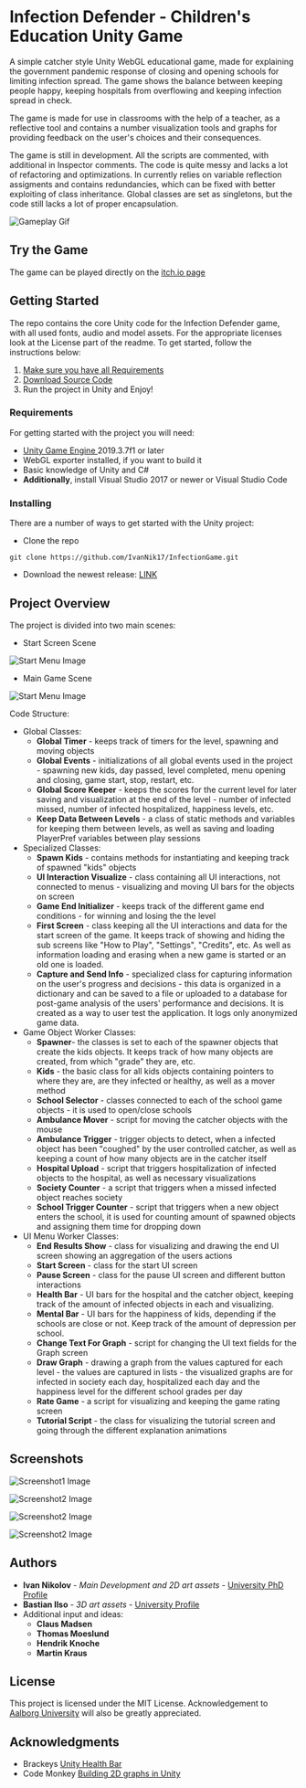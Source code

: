 # Infection Defender - Children's Education Unity Game

A simple catcher style Unity WebGL educational game, made for explaining the government pandemic response of closing and opening schools for limiting infection spread. The game shows the balance between keeping people happy, keeping hospitals from overflowing and keeping infection spread in check.

The game is made for use in classrooms with the help of a teacher, as a reflective tool and contains a number visualization tools and graphs for providing feedback on the user's choices and their consequences. 

The game is still in development. All the scripts are commented, with additional in Inspector comments. The code is quite messy and lacks a lot of refactoring and optimizations. In currently relies on variable reflection assigments and contains redundancies, which can be fixed with better exploiting of class inheritance. Global classes are set as singletons, but the code still lacks a lot of proper encapsulation.

![Gameplay Gif](GameImages/infectionDefenderGameV4.gif)

## Try the Game
The game can be played directly on the [itch.io page ](https://ivanniko.itch.io/infection-defender-beta3h)
<!-- [Image Start Screen](docs/CONTRIBUTING.md)-->

## Getting Started
The repo contains the core Unity code for the Infection Defender game, with all used fonts, audio and model assets. For the appropriate licenses look at the License part of the readme. To get started, follow the instructions below:
1.  [Make sure you have all Requirements](#-requirements)
2.  [Download Source Code](#-installing)
3.  Run the project in Unity and Enjoy!



### Requirements
For getting started with the project you will need:

 - [Unity Game Engine ](https://unity3d.com/) 2019.3.7f1 or later
 - WebGL exporter installed, if you want to build it
 - Basic knowledge of Unity and C#
 - **Additionally**, install Visual Studio 2017 or newer or Visual Studio Code



### Installing
There are a number of ways to get started with the Unity project:

 - Clone the repo
```
git clone https://github.com/IvanNik17/InfectionGame.git
```
 - Download the newest release: [LINK](https://github.com/IvanNik17/InfectionGame/releases)

## Project Overview
The project  is divided into two main scenes:

 - Start Screen Scene

![Start Menu Image](GameImages/GameImage_startScreen.PNG)
<!-- [Image Start Screen](docs/CONTRIBUTING.md)-->

 - Main Game Scene
 
![Start Menu Image](GameImages/GameImage_gameScreen.PNG)
<!-- [Image Start Screen](docs/CONTRIBUTING.md)-->

Code Structure:

 - Global Classes:
	 - **Global Timer** - keeps track of timers for the level, spawning and moving objects
	 - **Global Events** - initializations of all global events used in the project - spawning new kids, day passed, level completed, menu opening and closing, game start, stop, restart, etc.
	 - **Global Score Keeper** - keeps the scores for the current level for later saving and visualization at the end of the level - number of infected missed, number of infected hospitalized, happiness levels, etc.
	 - **Keep Data Between Levels** - a class of static methods and variables for keeping them between levels, as well as saving and loading PlayerPref variables between play sessions
 - Specialized Classes:
	 - **Spawn Kids** - contains methods for instantiating and keeping track of spawned "kids" objects
	 - **UI Interaction Visualize** - class containing all UI interactions, not connected to menus - visualizing and moving UI bars for the objects on screen
	 - **Game End Initializer** - keeps track of the different game end conditions - for winning and losing the the level
	 - **First Screen** - class keeping all the UI interactions and data for the start screen of the game. It keeps track of showing and hiding the sub screens like "How to Play", "Settings", "Credits", etc. As well as information loading and erasing when a new game is started or an old one is loaded.
	 - **Capture and Send Info** - specialized class for capturing information on the user's progress and decisions - this data is organized in a dictionary and can be saved to a file or uploaded to a database for post-game analysis of the users' performance and decisions. It is created as a way to user test the application. It logs only anonymized  game data. 
 - Game Object Worker Classes:
	 - **Spawner**- the classes is set to each of the spawner objects that create the kids objects. It keeps track of how many objects are created, from which "grade" they are, etc.
	 - **Kids** - the basic class for all kids objects containing pointers to where they are, are they infected or healthy, as well as a mover method
	 - **School Selector** - classes connected to each of the school game objects - it is used to open/close schools
	 - **Ambulance Mover** - script for moving the catcher objects with the mouse
	 - **Ambulance Trigger** - trigger objects to detect, when a infected object has been "coughed" by the user controlled catcher, as well as keeping a count of how many objects are in the catcher itself
	 - **Hospital Upload** - script that triggers hospitalization of infected objects to the hospital, as well as necessary visualizations
	 - **Society Counter** - a script that triggers when a missed infected object reaches society
	 - **School Trigger Counter** - script that triggers when a new object enters the school, it is used for counting amount of spawned objects and assigning them time for dropping down
 - UI Menu Worker Classes:
	 - **End Results Show** - class for visualizing and drawing the end UI screen showing an aggregation of the users actions
	 - **Start Screen** - class for the start UI screen
	 - **Pause Screen** - class for the pause UI screen and different button interactions
	 - **Health Bar** - UI bars for the hospital and the catcher object, keeping track of the amount of infected objects in each and visualizing.
	 - **Mental Bar** - UI bars for the happiness of kids, depending if the schools are close or not. Keep track of the amount of depression per school.
	 - **Change Text For Graph** - script for changing the UI text fields for the Graph screen
	 - **Draw Graph** - drawing a graph from the values captured for each level - the values are captured in lists - the visualized graphs are for infected in society each day, hospitalized each day and the happiness level for the different school grades per day
	 - **Rate Game** - a script for visualizing and keeping the game rating screen
	 - **Tutorial Script** - the class for visualizing the tutorial screen and going through the different explanation animations
## Screenshots
<!-- [Image Start Screen](docs/CONTRIBUTING.md)-->

![Screenshot1 Image](GameImages/gameImage_gameScreen2.png)

<!-- [Image Start Screen](docs/CONTRIBUTING.md)-->

![Screenshot2 Image](GameImages/gameImage_gameScreen3.png)

<!-- [Image Start Screen](docs/CONTRIBUTING.md)-->

![Screenshot2 Image](GameImages/GameImage_end.PNG)

<!-- [Image Start Screen](docs/CONTRIBUTING.md)-->

![Screenshot2 Image](GameImages/GameImage_graph.PNG)


## Authors

 -   **Ivan Nikolov**  -  _Main Development and 2D art assets_  -  [University PhD Profile](https://vbn.aau.dk/en/persons/136267)
 -  **Bastian Ilso**  -  _3D art assets_  -  [University Profile](https://vbn.aau.dk/en/persons/137891)
 - Additional input and ideas:
	 - **Claus Madsen**
	 - **Thomas Moeslund**
	 - **Hendrik Knoche**
	 - **Martin Kraus**

<!-- See also the list of  [contributors](https://github.com/your/project/contributors)  who participated in this project. -->


## License

This project is licensed under the MIT License. Acknowledgement to [Aalborg University](https://www.en.aau.dk/) will also be greatly appreciated.

## Acknowledgments

-   Brackeys  [Unity Health Bar](https://youtu.be/BLfNP4Sc_iA)
-   Code Monkey [Building 2D graphs in Unity](https://youtu.be/CmU5-v-v1Qo)
